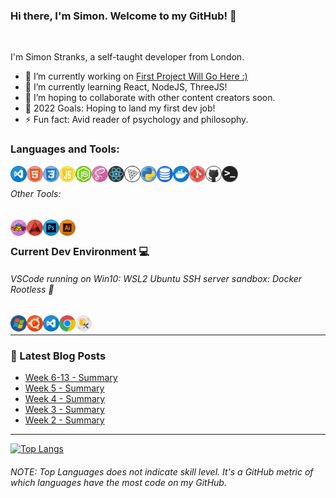 ### Hi there, I'm Simon. Welcome to my GitHub! 👋

<br>

I'm Simon Stranks, a self-taught developer from London.

- 🔭 I’m currently working on [First Project Will Go Here :)]()
- 🌱 I’m currently learning React, NodeJS, ThreeJS!
- 👯 I’m hoping to collaborate with other content creators soon.
- 🥅 2022 Goals: Hoping to land my first dev job!
- ⚡ Fun fact: Avid reader of psychology and philosophy.

### Languages and Tools:

<img align="left" alt="Visual Studio Code" width="26px" title ="VSCode" src="https://github.com/SStranks/MyFirstRepository/blob/master/Icons/VSCode2.png" />
<img align="left" alt="HTML5" width="26px" title ="HTML5" src="https://github.com/SStranks/MyFirstRepository/blob/master/Icons/HTML.png" />
<img align="left" alt="CSS3" width="26px" title ="CSS3" src="https://github.com/SStranks/MyFirstRepository/blob/master/Icons/CSS.png" />
<img align="left" alt="JavaScript" width="26px" title ="JavaScript" src="https://github.com/SStranks/MyFirstRepository/blob/master/Icons/JS.png" />
<img align="left" alt="NodeJS" width="26px" title ="NodeJS" src="https://github.com/SStranks/MyFirstRepository/blob/master/Icons/NodeJS_2.png" />
<img align="left" alt="SASS" width="26px" title ="SASS" src="https://github.com/SStranks/MyFirstRepository/blob/master/Icons/SASS.png" />
<img align="left" alt="React" width="26px" title ="React" src="https://github.com/SStranks/MyFirstRepository/blob/master/Icons/React.png" />
<img align="left" alt="ThreeJS" width="26px" title ="ThreeJS" src="https://github.com/SStranks/MyFirstRepository/blob/master/Icons/ThreeJS.png" />
<img align="left" alt="Python" width="26px" title ="Python 3" src="https://github.com/SStranks/MyFirstRepository/blob/master/Icons/Python.png" />
<img align="left" alt="SQL" width="26px" title ="SQL" src="https://github.com/SStranks/MyFirstRepository/blob/master/Icons/SQL.png" />
<img align="left" alt="Docker" width="26px" title ="Docker" src="https://github.com/SStranks/MyFirstRepository/blob/master/Icons/Docker.png" />
<img align="left" alt="Git" width="26px" title ="GIT" src="https://github.com/SStranks/MyFirstRepository/blob/master/Icons/GIT.png" />
<img align="left" alt="GitHub" width="26px" title ="GitHub" src="https://github.com/SStranks/MyFirstRepository/blob/master/Icons/GitHub.png" />
<img align="left" alt="Terminal" width="26px" title ="Windows Terminal" src="https://github.com/SStranks/MyFirstRepository/blob/master/Icons/Terminal.png" />
<br>

###### Other Tools:  

<img align="left" alt="VBA" width="26px" title ="VBA" src="https://github.com/SStranks/MyFirstRepository/blob/master/Icons/VBA.png" />
<img align="left" alt="AutoCAD" width="26px" title ="AutoCAD" src="https://github.com/SStranks/MyFirstRepository/blob/master/Icons/CAD.png" />
<img align="left" alt="AdobePhotoshop" width="26px" title ="Adobe Photoshop" src="https://github.com/SStranks/MyFirstRepository/blob/master/Icons/Ps.png" />
<img align="left" alt="AdobeIllustrator" width="26px" title ="Adobe Illustrator" src="https://github.com/SStranks/MyFirstRepository/blob/master/Icons/Ai.png" />

<br>

### Current Dev Environment 💻
###### VSCode running on Win10: WSL2 Ubuntu SSH server sandbox: Docker Rootless 🔑 

<img align="left" alt="MicrosoftWindows" width="26px" title ="Microsoft Windows" src="https://github.com/SStranks/MyFirstRepository/blob/master/Icons/OS_Windows.png" />
<img align="left" alt="Ubuntu" width="26px" title ="WSL Ubuntu" src="https://github.com/SStranks/MyFirstRepository/blob/master/Icons/Ubuntu.png" />
<img align="left" alt="Visual Studio Code" title ="VSCode" width="26px" src="https://github.com/SStranks/MyFirstRepository/blob/master/Icons/VSCode2.png" />
<img align="left" alt="GoogleChrome" width="26px" title ="Chrome" src="https://github.com/SStranks/MyFirstRepository/blob/master/Icons/Chrome.png" />
<img align="left" alt="MicrosoftSQLServerManagementStudio" title ="Microsoft SQL Server Management Studio" width="26px" src="https://github.com/SStranks/MyFirstRepository/blob/master/Icons/SMSS.png" />

<br>

---

### 📕 Latest Blog Posts

<!-- BLOG-POST-LIST:START -->
- [Week 6-13 - Summary](https://dev.to/sstranks/week-6-13-summary-14me)
- [Week 5 - Summary](https://dev.to/sstranks/week-5-summary-1m49)
- [Week 4 - Summary](https://dev.to/sstranks/week-4-summary-4ja4)
- [Week 3 - Summary](https://dev.to/sstranks/week-3-summary-41ek)
- [Week 2 - Summary](https://dev.to/sstranks/week-2-summary-3kdd)
<!-- BLOG-POST-LIST:END -->

---

[![Top Langs](https://github-readme-stats.vercel.app/api/top-langs/?username=SStranks&layout=compact)](https://github.com/SStranks/github-readme-stats)

###### NOTE: Top Languages does not indicate skill level. It's a GitHub metric of which languages have the most code on my GitHub.
